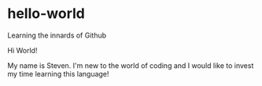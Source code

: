 # hello-world
Learning the innards of Github

Hi World!

My name is Steven. I'm new to the world of coding and I would like to invest my time learning this language!
